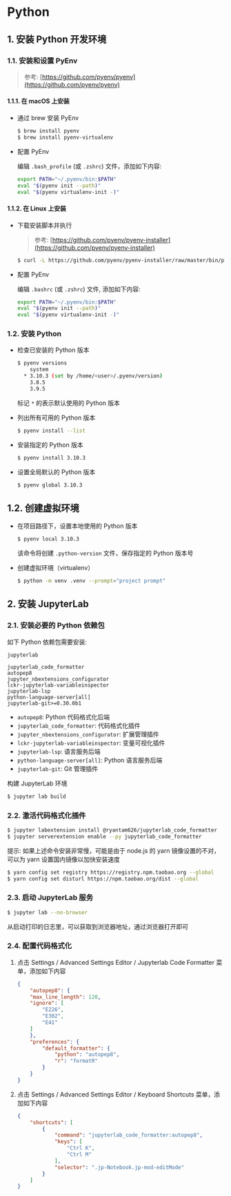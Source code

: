 # Python

## 1. 安装 Python 开发环境

### 1.1. 安装和设置 PyEnv

> 参考: [https://github.com/pyenv/pyenv](https://github.com/pyenv/pyenv)

#### 1.1.1. 在 macOS 上安装

- 通过 brew 安装 PyEnv

    ```bash
    $ brew install pyenv
    $ brew install pyenv-virtualenv
    ```

- 配置 PyEnv

    编辑 `.bash_profile` (或 `.zshrc`) 文件，添加如下内容:

    ```bash
    export PATH="~/.pyenv/bin:$PATH"
    eval "$(pyenv init --path)"
    eval "$(pyenv virtualenv-init -)"
    ```

#### 1.1.2. 在 Linux 上安装

- 下载安装脚本并执行

    > 参考: [https://github.com/pyenv/pyenv-installer](https://github.com/pyenv/pyenv-installer)

    ```bash
    $ curl -L https://github.com/pyenv/pyenv-installer/raw/master/bin/pyenv-installer | bash
    ```

- 配置 PyEnv

    编辑 `.bashrc` (或 `.zshrc`) 文件, 添加如下内容:

    ```bash
    export PATH="~/.pyenv/bin:$PATH"
    eval "$(pyenv init --path)"
    eval "$(pyenv virtualenv-init -)"
    ```

### 1.2. 安装 Python

- 检查已安装的 Python 版本

    ```bash
    $ pyenv versions
        system
      * 3.10.3 (set by /home/<user>/.pyenv/version)
        3.8.5
        3.9.5
    ```

    标记 `*` 的表示默认使用的 Python 版本

- 列出所有可用的 Python 版本

    ```bash
    $ pyenv install --list
    ```

- 安装指定的 Python 版本

    ```bash
    $ pyenv install 3.10.3
    ```

- 设置全局默认的 Python 版本

    ```bash
    $ pyenv global 3.10.3
    ```

## 1.2. 创建虚拟环境

- 在项目路径下，设置本地使用的 Python 版本

    ```bash
    $ pyenv local 3.10.3
    ```

    该命令将创建 `.python-version` 文件，保存指定的 Python 版本号

- 创建虚拟环境（virtualenv）

    ```bash
    $ python -m venv .venv --prompt="project prompt"
    ```

## 2. 安装 JupyterLab

### 2.1. 安装必要的 Python 依赖包

如下 Python 依赖包需要安装:

```plaintext
jupyterlab

jupyterlab_code_formatter
autopep8
jupyter_nbextensions_configurator
lckr-jupyterlab-variableinspector
jupyterlab-lsp
python-language-server[all]
jupyterlab-git>=0.30.0b1
```

- `autopep8`: Python 代码格式化后端
- `jupyterlab_code_formatter`: 代码格式化插件
- `jupyter_nbextensions_configurator`: 扩展管理插件
- `lckr-jupyterlab-variableinspector`: 变量可视化插件
- `jupyterlab-lsp`: 语言服务后端
- `python-language-server[all]`: Python 语言服务后端
- `jupyterlab-git`: Git 管理插件

构建 JupyterLab 环境

```bash
$ jupyter lab build
```

### 2.2. 激活代码格式化插件

```bash
$ jupyter labextension install @ryantam626/jupyterlab_code_formatter
$ jupyter serverextension enable --py jupyterlab_code_formatter
```

提示: 如果上述命令安装非常慢，可能是由于 node.js 的 yarn 镜像设置的不对，可以为 yarn 设置国内镜像以加快安装速度

```bash
$ yarn config set registry https://registry.npm.taobao.org --global
$ yarn config set disturl https://npm.taobao.org/dist --global
```

### 2.3. 启动 JupyterLab 服务

```bash
$ jupyter lab --no-browser
```

从启动打印的日志里，可以获取到浏览器地址，通过浏览器打开即可

### 2.4. 配置代码格式化

1. 点击 Settings / Advanced Settings Editor / Jupyterlab Code Formatter 菜单，添加如下内容

    ```json
    {
        "autopep8": {
        "max_line_length": 120,
        "ignore": [
            "E226",
            "E302",
            "E41"
        ]
        },
        "preferences": {
            "default_formatter": {
                "python": "autopep8",
                "r": "formatR"
            }
        }
    }
    ```

2. 点击 Settings / Advanced Settings Editor / Keyboard Shortcuts 菜单，添加如下内容

    ```json
    {
        "shortcuts": [
            {
                "command": "jupyterlab_code_formatter:autopep8",
                "keys": [
                    "Ctrl K",
                    "Ctrl M"
                ],
                "selector": ".jp-Notebook.jp-mod-editMode"
            }
        ]
    }
    ```
